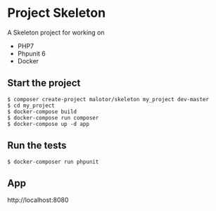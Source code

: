 # Project Skeleton

A Skeleton project for working on

- PHP7
- Phpunit 6
- Docker

## Start the project

    $ composer create-project malotor/skeleton my_project dev-master
    $ cd my_project
    $ docker-compose build
    $ docker-compose run composer
    $ docker-compose up -d app
    
## Run the tests

    $ docker-composer run phpunit
    
## App

http://localhost:8080
    